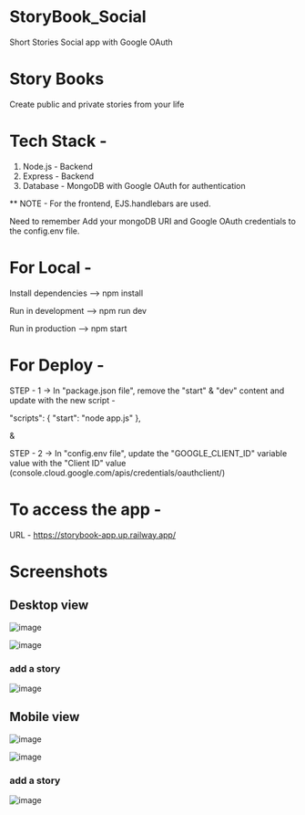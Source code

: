 # StoryBook_Social 
Short Stories Social app with Google OAuth

# Story Books 
Create public and private stories from your life

# Tech Stack - 
1) Node.js - Backend 
2) Express - Backend 
3) Database - MongoDB with Google OAuth for authentication 

** NOTE - For the frontend, EJS.handlebars are used.

Need to remember Add your mongoDB URI and Google OAuth credentials to the config.env file.

# For Local - 
Install dependencies --> npm install

Run in development --> npm run dev

Run in production --> npm start

# For Deploy - 
STEP - 1 -> In "package.json file", remove the "start" & "dev" content and update with the new script -

"scripts": { 
"start": "node app.js" 
}, 

&

STEP - 2 -> In "config.env file", update the "GOOGLE_CLIENT_ID" variable value with the "Client ID" value (console.cloud.google.com/apis/credentials/oauthclient/)

# To access the app - 
URL - https://storybook-app.up.railway.app/

# Screenshots

<h2> Desktop view</h2>

![image](https://user-images.githubusercontent.com/52975077/201636798-93f657ad-7ce1-405a-879e-f056145021ab.png)

![image](https://user-images.githubusercontent.com/52975077/201636928-268f7a23-7a64-49c5-98a0-b5c109de5cc4.png)

<h3>add a story</h3>

![image](https://user-images.githubusercontent.com/52975077/201637142-aefb5661-a0b1-43a4-aebe-1aea86f98fc3.png)

<h2> Mobile view</h2>

![image](https://user-images.githubusercontent.com/52975077/201637703-ad8c678c-435b-4e72-b491-f859a3c07381.png)

![image](https://user-images.githubusercontent.com/52975077/201637374-3057420c-d3ae-496d-b08e-779516038418.png)

<h3>add a story</h3>

![image](https://user-images.githubusercontent.com/52975077/201637500-3e41a48d-f08a-4a83-8c38-2ad7e2d6ba7d.png)